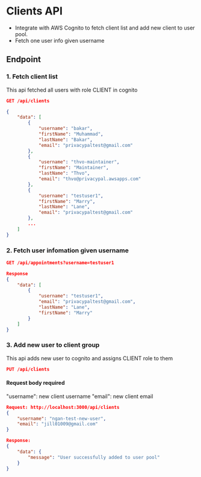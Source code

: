 # Clients API

- Integrate with AWS Cognito to fetch client list and add new client to user pool.
- Fetch one user info given username

## Endpoint

### 1. Fetch client list

This api fetched all users with role CLIENT in cognito

```json
GET /api/clients
```

```json
{
    "data": [
        {
            "username": "bakar",
            "firstName": "Muhammad",
            "lastName": "Bakar",
            "email": "privacypaltest@gmail.com"
        },
        {
            "username": "thvo-maintainer",
            "firstName": "Maintainer",
            "lastName": "Thvo",
            "email": "thvo@privacypal.awsapps.com"
        },
        {
            "username": "testuser1",
            "firstName": "Marry",
            "lastName": "Lane",
            "email": "privacypaltest@gmail.com"
        },
        ...
    ]
}
```

### 2. Fetch user infomation given username

```json
GET /api/appointments?username=testuser1
```

```json
Response
{
    "data": [
        {
            "username": "testuser1",
            "email": "privacypaltest@gmail.com",
            "lastName": "Lane",
            "firstName": "Marry"
        }
    ]
}
```

### 3. Add new user to client group

This api adds new user to cognito and assigns CLIENT role to them

```json
PUT /api/clients
```

#### Request body required

"username": new client username
"email": new client email

```json
Request: http://localhost:3000/api/clients
{
    "username": "ngan-test-new-user",
    "email": "jill01009@gmail.com"
}
```

```json
Response: 
{
    "data": {
        "message": "User successfully added to user pool"
    }
}
```

